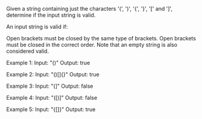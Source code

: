 Given a string containing just the characters '(', ')', '{', '}', '[' and ']', determine if the input string is valid.

An input string is valid if:

Open brackets must be closed by the same type of brackets.
Open brackets must be closed in the correct order.
Note that an empty string is also considered valid.

Example 1:
Input: "()"
Output: true


Example 2:
Input: "()[]{}"
Output: true


Example 3:
Input: "(]"
Output: false


Example 4:
Input: "([)]"
Output: false


Example 5:
Input: "{[]}"
Output: true